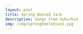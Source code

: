 ```yaml
---
layout: post
title: Spring Heeled Jack 
description: Songs from Suburbia
img: /img/springheeledjack.jpg
---
```

